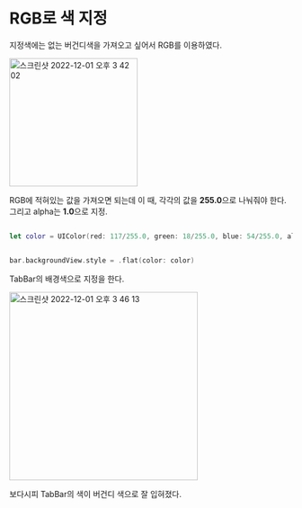 RGB로 색 지정 
=====

지정색에는 없는 버건디색을 가져오고 싶어서 RGB를 이용하였다. 

<img width="228" alt="스크린샷 2022-12-01 오후 3 42 02" src="https://user-images.githubusercontent.com/99719661/204986308-97b5fdf8-09d9-4b45-bc38-91ff52d7ed90.png">

RGB에 적혀있는 값을 가져오면 되는데 이 때, 각각의 값을 **255.0**으로 나눠줘야 한다. 그리고 alpha는 **1.0**으로 지정.

```swift

let color = UIColor(red: 117/255.0, green: 18/255.0, blue: 54/255.0, alpha: 1.0)

```

```swift 

bar.backgroundView.style = .flat(color: color)

```
TabBar의 배경색으로 지정을 한다.           

<img width="335" alt="스크린샷 2022-12-01 오후 3 46 13" src="https://user-images.githubusercontent.com/99719661/204986890-0bc59de6-49ad-4673-aaf9-3369ef353ced.png">

보다시피 TabBar의 색이 버건디 색으로 잘 입혀졌다.       


















